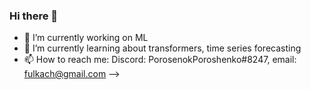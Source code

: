### Hi there 👋

- 🔭 I’m currently working on ML
- 🌱 I’m currently learning about transformers, time series forecasting 
- 📫 How to reach me: Discord: PorosenokPoroshenko#8247, email: fulkach@gmail.com
-->
